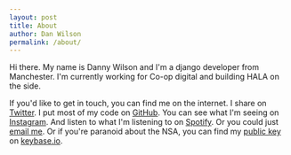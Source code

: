 ```yaml
---
layout: post
title: About
author: Dan Wilson
permalink: /about/
---
```


Hi there. My name is Danny Wilson and I'm a django developer from Manchester. I'm currently working for Co-op digital
and building HALA on the side. 

If you'd like to get in touch, you can find me on the internet. I share on [Twitter](http://twitter.com/danwlsn). I put most of my code on [GitHub](http://github.com/danwlsn). You can see what I'm seeing on [Instagram](http://instagram.com/danwlsnn). And listen to what I'm listening to on [Spotify](https://open.spotify.com/user/3fklxwqjac5h4rexififydfk1?si=dQ_Ubsp_TnSe10loAZlS4w). Or you could just <a href="mailto:dannywilson32@gmail.com">email me</a>. Or if you're paranoid about the NSA, you can find my [public key](https://keybase.io/wilson) on [keybase.io](https://keybase.io).
